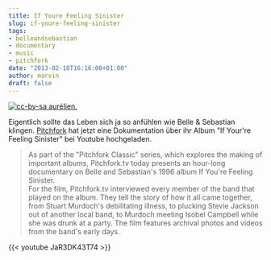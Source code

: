 ```yaml
---
title: If Youre Feeling Sinister
slug: if-youre-feeling-sinister
tags:
- belleandsebastian
- documentary
- music
- pitchfork
date: "2013-02-18T16:16:00+01:00"
author: marvin
draft: false
---
```

[![cc-by-sa aurélien.](/images/5781830785_48cfcec5ca_b.jpg)](https://secure.flickr.com/photos/aguichard/5781830785/)

Eigentlich sollte das Leben sich ja so anfühlen wie Belle & Sebastian
klingen.
[Pitchfork](http://pitchfork.com/news/49599-pitchforktv-presents-a-documentary-on-belle-and-sebastians-if-youre-feeling-sinister/)
hat jetzt eine Dokumentation über ihr Album "If Your're Feeling
Sinister" bei Youtube hochgeladen.

> As part of the "Pitchfork Classic" series, which explores the making
> of important albums, Pitchfork.tv today presents an hour-long
> documentary on Belle and Sebastian's 1996 album If You're Feeling
> Sinister.  
>  For the film, Pitchfork.tv interviewed every member of the band that
> played on the album. They tell the story of how it all came together,
> from Stuart Murdoch's debilitating illness, to plucking Stevie Jackson
> out of another local band, to Murdoch meeting Isobel Campbell while
> she was drunk at a party. The film features archival photos and videos
> from the band's early days.

{{< youtube JaR3DK43T74 >}}